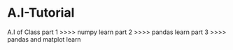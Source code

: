 # A.I-Tutorial
A.I of Class 
part 1 >>>> numpy learn
part 2 >>>> pandas learn
part 3 >>>> pandas and matplot learn
